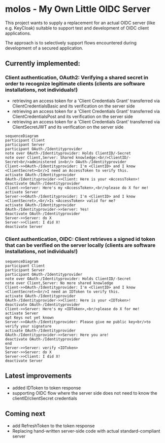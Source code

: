# molos - My Own Little OIDC Server
This project wants to supply a replacement for an actual OIDC server (like e.g. KeyCloak) suitable to support test and development of OIDC client applications.

The approach is to selectively support flows encountered during development of a secured application.


## Currently implemented:

### Client authentication, OAuth2: Verifying a shared secret in order to recognize legitimate clients (clients are software installations, not individuals!)

*   retrieving an access token for a 'Client Credentials Grant' transferred via ClientCredentialsBasic and its verification on the server side
*   retrieving an access token for a 'Client Credentials Grant' transferred via ClientCredentialsPost and its verification on the server side
*   retrieving an access token for a 'Client Credentials Grant' transferred via ClientSecretJWT and its verification on the server side

```mermaid
sequenceDiagram
participant Client
participant Server
participant OAuth-/Identityprovider
note over OAuth-/Identityprovider: Holds ClientID/-Secret
note over Client,Server: Shared knowledge:<br/>ClientID/-Secret<br/>administered in<br/> OAuth-/Identityprovider
Client->>OAuth-/Identityprovider: I'm <ClientID> and I know <ClientSecret><br/>I need an AccessToken to verify this.
activate OAuth-/Identityprovider
OAuth-/Identityprovider->>Client: Here is your <AccessToken>!
deactivate OAuth-/Identityprovider
Client->>Server: Here's my <AccessToken>,<br/>please do X for me!
activate Server
Server->>OAuth-/Identityprovider: I'm <ClientID> and I know <ClientSecret>,<br/>Is <AccessToken> valid for me?
activate OAuth-/Identityprovider
OAuth-/Identityprovider->>Server: Yes!
deactivate OAuth-/Identityprovider
Server->>Server: do X
Server->>Client: I did X!
deactivate Server
```

### Client authentication, OIDC: Client retrieves a signed id token that can be verified on the server locally (clients are software installations, not individuals!)

```mermaid
sequenceDiagram
participant Client
participant Server
participant OAuth-/Identityprovider
note over OAuth-/Identityprovider: Holds ClientID/-Secret
note over Client,Server: No more shared knowledge
Client->>OAuth-/Identityprovider: I'm <ClientID> and I know <ClientSecret><br/>I need an IDToken to verify this.
activate OAuth-/Identityprovider
OAuth-/Identityprovider->>Client: Here is your <IDToken>!
deactivate OAuth-/Identityprovider
Client->>Server: Here's my <IDToken>,<br/>please do X for me!
activate Server
opt Keys not yet known
Server->>OAuth-/Identityprovider: Please give me public key<br/>to verify your signature
activate OAuth-/Identityprovider
OAuth-/Identityprovider->>Server: Here you are!
deactivate OAuth-/Identityprovider
end
Server->>Server: verify <IDToken>
Server->>Server: do X
Server->>Client: I did X!
deactivate Server
```

## Latest improvements
* added IDToken to token response
* supporting OIDC flow where the server side does not need to know the clientID/clientSecret credentials

## Coming next
* add RefreshToken to the token response
* Replacing hand-written server-side code with actual standard-compliant server 
